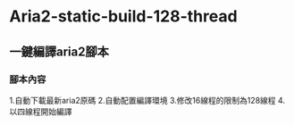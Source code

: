# Aria2-static-build-128-thread

## 一鍵編譯aria2腳本

### 腳本內容

1.自動下載最新aria2原碼
2.自動配置編譯環境
3.修改16線程的限制為128線程
4.以四線程開始編譯
